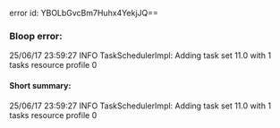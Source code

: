 error id: YBOLbGvcBm7Huhx4YekjJQ==
### Bloop error:

25/06/17 23:59:27 INFO TaskSchedulerImpl: Adding task set 11.0 with 1 tasks resource profile 0
#### Short summary: 

25/06/17 23:59:27 INFO TaskSchedulerImpl: Adding task set 11.0 with 1 tasks resource profile 0